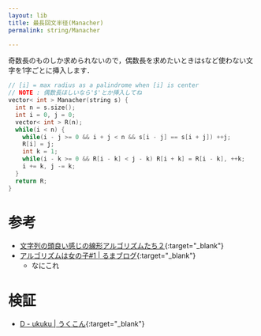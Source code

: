 ```yaml
---
layout: lib
title: 最長回文半径(Manacher)
permalink: string/Manacher

---
```



奇数長のものしか求められないので，偶数長を求めたいときは`$`など使わない文字を1字ごとに挿入します．


```cpp
// [i] = max radius as a palindrome when [i] is center
// NOTE : 偶数長ほしいなら'$'とか挿入してね
vector< int > Manacher(string s) {
  int n = s.size();
  int i = 0, j = 0;
  vector< int > R(n);
  while(i < n) {
    while(i - j >= 0 && i + j < n && s[i - j] == s[i + j]) ++j;
    R[i] = j;
    int k = 1;
    while(i - k >= 0 && R[i - k] < j - k) R[i + k] = R[i - k], ++k;
    i += k, j -= k;
  }
  return R;
}
```


# 参考

* [文字列の頭良い感じの線形アルゴリズムたち２](http://snuke.hatenablog.com/entry/2014/12/02/235837){:target="_blank"}
* [アルゴリズムは女の子#1 \| るまブログ](https://tomorinao.blogspot.com/2018/03/1_20.html){:target="_blank"}
  * なにこれ

# 検証

* [D - ukuku \| うくこん](https://ukuku09.contest.atcoder.jp/submissions/2799976){:target="_blank"}
